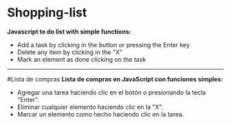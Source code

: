 # Shopping-list
**Javascript to do list with simple functions:**
- Add a task by clicking in the button or pressing the Enter key
- Delete any item by clicking in the "X"
- Mark an element as done clicking on the task
___________________________________________________________________

#Lista de compras
**Lista de compras en JavaScript con funciones simples:**
- Agregar una tarea haciendo clic en el botón o presionando la tecla "Enter".
- Eliminar cualquier elemento haciendo clic en la "X".
- Marcar un elemento como hecho haciendo clic en la tarea. 



